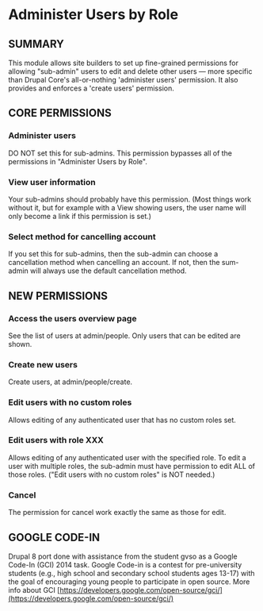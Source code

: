 # Administer Users by Role

## SUMMARY
This module allows site builders to set up fine-grained permissions for
allowing "sub-admin" users to edit and delete other users — more specific
than Drupal Core's all-or-nothing 'administer users' permission. It also
provides and enforces a 'create users' permission.

## CORE PERMISSIONS

### Administer users
DO NOT set this for sub-admins.  This permission bypasses all of the
permissions in "Administer Users by Role".

### View user information
Your sub-admins should probably have this permission.  (Most things work
without it, but for example with a View showing users, the user name
will only become a link if this permission is set.)

### Select method for cancelling account
If you set this for sub-admins, then the sub-admin can choose a cancellation
method when cancelling an account.  If not, then the sum-admin will always
use the default cancellation method.

## NEW PERMISSIONS

### Access the users overview page
See the list of users at admin/people.  Only users that can be edited are shown.

### Create new users
Create users, at admin/people/create.

### Edit users with no custom roles
Allows editing of any authenticated user that has no custom roles set.

### Edit users with role XXX
Allows editing of any authenticated user with the specified role.
To edit a user with multiple roles, the sub-admin must have permission to
edit ALL of those roles.  ("Edit users with no custom roles" is NOT needed.)

### Cancel
The permission for cancel work exactly the same as those for edit.

## GOOGLE CODE-IN
Drupal 8 port done with assistance from the student gvso as a Google Code-In (GCI) 2014 task. Google Code-in is a contest for pre-university students (e.g., high school and secondary school students ages 13-17) with the goal of encouraging young people to participate in open source. More info about GCI [https://developers.google.com/open-source/gci/](https://developers.google.com/open-source/gci/)
